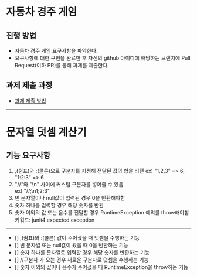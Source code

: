 # 자동차 경주 게임
## 진행 방법
* 자동차 경주 게임 요구사항을 파악한다.
* 요구사항에 대한 구현을 완료한 후 자신의 github 아이디에 해당하는 브랜치에 Pull Request(이하 PR)를 통해 과제를 제출한다.

## 과제 제출 과정
* [과제 제출 방법](https://github.com/next-step/nextstep-docs/tree/master/precourse)

---

# 문자열 덧셈 계산기
## 기능 요구사항
1. ,(쉼표)와 :(콜론)으로 구분자를 지정해 전달된 값의 합을 리턴
   ex) "1,2,3" => 6, "1:2:3" => 6
2. "//"와 "\n" 사이에 커스텀 구분자를 넣어줄 수 있음  
   ex) "//;\n1;2;3"
3. 빈 문자열이나 null값이 입력된 경우 0을 반환해야함
4. 숫자 하나를 입력할 경우 해당 숫자를 반환
5. 숫자 이외의 값 또는 음수를 전달할 경우 RuntimeException 예외를 throw해야함  
   키워드: junit4 expected exception
---

- [] ,(쉼표)와 :(콜론) 값이 주어졌을 때 덧셈을 수행하는 기능
- [] 빈 문자열 또는 null값이 왔을 때 0을 반환하는 기능
- [] 숫자 하나를 문자열로 입력할 경우 해당 숫자를 반환하는 기능
- [] //구분자 가 오는 경우 새로운 구분자로 덧셈을 수행하는 기능
- [] 숫자 이외의 값이나 음수가 주어졌을 때 RuntimeException을 throw하는 기능